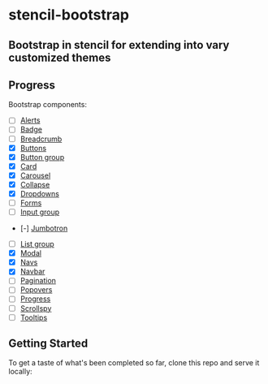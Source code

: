 # stencil-bootstrap
Bootstrap in stencil for extending into vary customized themes
----
## Progress
Bootstrap components:
- [ ] [Alerts](https://getbootstrap.com/docs/4.0/components/alerts/)
- [ ] [Badge](https://getbootstrap.com/docs/4.0/components/badge/)
- [ ] [Breadcrumb](https://getbootstrap.com/docs/4.0/components/breadcrumb/)
- [X] [Buttons](https://getbootstrap.com/docs/4.0/components/buttons/)
- [X] [Button group](https://getbootstrap.com/docs/4.0/components/button-group/)
- [X] [Card](https://getbootstrap.com/docs/4.0/components/card/)
- [X] [Carousel](https://getbootstrap.com/docs/4.0/components/carousel/)
- [X] [Collapse](https://getbootstrap.com/docs/4.0/components/collapse/)
- [X] [Dropdowns](https://getbootstrap.com/docs/4.0/components/dropdowns/)
- [ ] [Forms](https://getbootstrap.com/docs/4.0/components/forms/)
- [ ] [Input group](https://getbootstrap.com/docs/4.0/components/input-group/)
- [-] [Jumbotron](https://getbootstrap.com/docs/4.0/components/jumbotron/)
- [ ] [List group](https://getbootstrap.com/docs/4.0/components/list-group/)
- [X] [Modal](https://getbootstrap.com/docs/4.0/components/modal/)
- [X] [Navs](https://getbootstrap.com/docs/4.0/components/navs/)
- [X] [Navbar](https://getbootstrap.com/docs/4.0/components/navbar/)
- [ ] [Pagination](https://getbootstrap.com/docs/4.0/components/pagination/)
- [ ] [Popovers](https://getbootstrap.com/docs/4.0/components/popovers/)
- [ ] [Progress](https://getbootstrap.com/docs/4.0/components/progress/)
- [ ] [Scrollspy](https://getbootstrap.com/docs/4.0/components/scrollspy/)
- [ ] [Tooltips](https://getbootstrap.com/docs/4.0/components/tooltips/)

## Getting Started

To get a taste of what's been completed so far, clone this repo and serve it locally:
